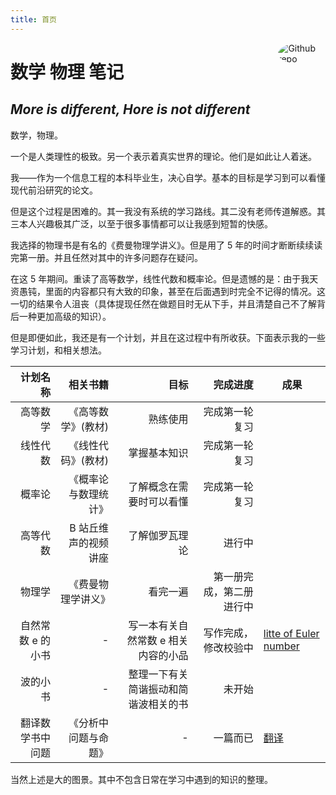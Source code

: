```yaml
---
title: 首页
---
```


[<img src="https://avatars.githubusercontent.com/u/12131877?v=4" style="border-radius:50%;max-width:15%;min-width:40px;float:right;" alt="Github repo" />](https://github.com/zzhgithub)

# 数学 物理 笔记

## _More is different, Hore is not different_

数学，物理。

一个是人类理性的极致。另一个表示着真实世界的理论。他们是如此让人着迷。

我——作为一个信息工程的本科毕业生，决心自学。基本的目标是学习到可以看懂现代前沿研究的论文。

但是这个过程是困难的。其一我没有系统的学习路线。其二没有老师传道解惑。其三本人兴趣极其广泛，以至于很多事情都可以让我感到短暂的快感。

我选择的物理书是有名的《费曼物理学讲义》。但是用了 5 年的时间才断断续续读完第一册。并且任然对其中的许多问题存在疑问。

在这 5 年期间。重读了高等数学，线性代数和概率论。但是遗憾的是：由于我天资愚钝，里面的内容都只有大致的印象，甚至在后面遇到时完全不记得的情况。这一切的结果令人沮丧（具体提现任然在做题目时无从下手，并且清楚自己不了解背后一种更加高级的知识）。

但是即便如此，我还是有一个计划，并且在这过程中有所收获。下面表示我的一些学习计划，和相关想法。

|          计划名称 |             相关书籍 |                                 目标 |                                       完成进度 | 成果                       |
| ----------------: | -------------------: | -----------------------------------: | ---------------------------------------------: | -------------------------- |
|          高等数学 |   《高等数学》(教材) |                             熟练使用 |                                 完成第一轮复习 |                            |
|          线性代数 |   《线性代码》(教材) |                         掌握基本知识 |                                 完成第一轮复习 |                            |
|            概率论 | 《概率论与数理统计》 |             了解概念在需要时可以看懂 |                                 完成第一轮复习 |                            |
|          高等代数 | B 站丘维声的视频讲座 |                       了解伽罗瓦理论 |                                         进行中 |                            |
|            物理学 |   《费曼物理学讲义》 |                             看完一遍 |                       第一册完成，第二册进行中 |                            |
| 自然常数 e 的小书 |                    - |  写一本有关自然常数 e 相关内容的小品 | 写作完成，修改校验中 | [litte of Euler number](e) |
|          波的小书 |                    - | 整理一下有关简谐振动和简谐波相关的书 |                                         未开始 |                            |
|  翻译数学书中问题 | 《分析中问题与命题》 |                                    - |                                       一篇而已 | [翻译](cp)                 |

当然上述是大的图景。其中不包含日常在学习中遇到的知识的整理。
